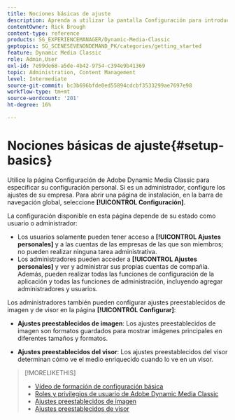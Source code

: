 ```yaml
---
title: Nociones básicas de ajuste
description: Aprenda a utilizar la pantalla Configuración para introducir su configuración personal en Adobe Dynamic Media Classic. Si es administrador, configure los ajustes de la empresa.
contentOwner: Rick Brough
content-type: reference
products: SG_EXPERIENCEMANAGER/Dynamic-Media-Classic
geptopics: SG_SCENESEVENONDEMAND_PK/categories/getting_started
feature: Dynamic Media Classic
role: Admin,User
exl-id: 7e99de68-a5de-4b42-9754-c394e9b41369
topic: Administration, Content Management
level: Intermediate
source-git-commit: bc3b696bfde0ed55894cdcbf3533299ae7697e98
workflow-type: tm+mt
source-wordcount: '201'
ht-degree: 16%

---
```


# Nociones básicas de ajuste{#setup-basics}

Utilice la página Configuración de Adobe Dynamic Media Classic para especificar su configuración personal. Si es un administrador, configure los ajustes de su empresa. Para abrir una página de instalación, en la barra de navegación global, seleccione **[!UICONTROL Configuración]**.

La configuración disponible en esta página depende de su estado como usuario o administrador:

* Los usuarios solamente pueden tener acceso a **[!UICONTROL Ajustes personales]** y a las cuentas de las empresas de las que son miembros; no pueden realizar ninguna tarea administrativa.
* Los administradores pueden acceder a **[!UICONTROL Ajustes personales]** y ver y administrar sus propias cuentas de compañía. Además, pueden realizar todas las funciones de configuración de la aplicación y todas las funciones de administración, incluyendo agregar administradores y usuarios.

Los administradores también pueden configurar ajustes preestablecidos de imagen y de visor en la página **[!UICONTROL Configurar]**:

* **Ajustes preestablecidos de imagen**: Los ajustes preestablecidos de imagen son formatos guardados para mostrar imágenes principales en diferentes tamaños y formatos.

* **Ajustes preestablecidos del visor**: Los ajustes preestablecidos del visor determinan cómo ve el medio enriquecido cuando lo ve en un visor.

>[!MORELIKETHIS]
>
>* [Vídeo de formación de configuración básica](https://s7d5.scene7.com/s7viewers/html5/VideoViewer.html?videoserverurl=https://s7d5.scene7.com/is/content/&emailurl=https://s7d5.scene7.com/s7/emailFriend&serverUrl=https://s7d5.scene7.com/is/image/&config=Scene7SharedAssets/Universal_HTML5_Video&contenturl=https://s7d5.scene7.com/skins/&asset=S7tutorials/573_Setup%20Basics_converted%20renamed_Getting%20Started-AVS)
>* [Roles y privilegios de usuario de Adobe Dynamic Media Classic](administration-setup.md#user_administration)
>* [Ajustes preestablecidos de imagen](application-setup.md#image_presets)
>* [Ajustes preestablecidos de visor](application-setup.md#viewer_presets)
